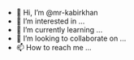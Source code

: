 - 👋 Hi, I’m @mr-kabirkhan
- 👀 I’m interested in ...
- 🌱 I’m currently learning ...
- 💞️ I’m looking to collaborate on ...
- 📫 How to reach me ...

<!---
mr-kabirkhan/mr-kabirkhan is a ✨ special ✨ repository because its `README.md` (this file) appears on your GitHub profile.
You can click the Preview link to take a look at your changes.
--->
